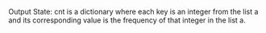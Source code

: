 Output State: cnt is a dictionary where each key is an integer from the list a and its corresponding value is the frequency of that integer in the list a.